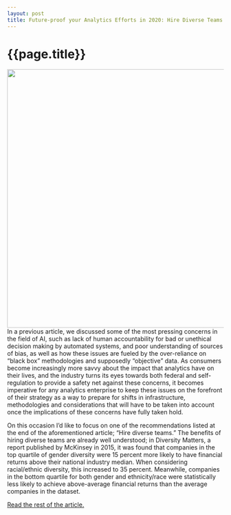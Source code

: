 ```yaml
---
layout: post
title: Future-proof your Analytics Efforts in 2020: Hire Diverse Teams
---
```

{{page.title}}
================

<center><img src="https://www.growthaccelerationpartners.com/wp-content/uploads/2020/01/Artboard-1.png" width="600px"/></center>
In a previous article, we discussed some of the most pressing concerns in the field of AI, such as lack of human accountability for bad or unethical decision making by automated systems, and poor understanding of sources of bias, as well as how these issues are fueled by the over-reliance on “black box” methodologies and supposedly “objective” data. As consumers become increasingly more savvy about the impact that analytics have on their lives, and the industry turns its eyes towards both federal and self-regulation to provide a safety net against these concerns, it becomes imperative for any analytics enterprise to keep these issues on the forefront of their strategy as a way to prepare for shifts in infrastructure, methodologies and considerations that will have to be taken into account once the implications of these concerns have fully taken hold.

On this occasion I’d like to focus on one of the recommendations listed at the end of the aforementioned article; “Hire diverse teams.” The benefits of hiring diverse teams are already well understood; in Diversity Matters, a report published by McKinsey in 2015, it was found that companies in the top quartile of gender diversity were 15 percent more likely to have financial returns above their national industry median. When considering racial/ethnic diversity, this increased to 35 percent. Meanwhile, companies in the bottom quartile for both gender and ethnicity/race were statistically less likely to achieve above-average financial returns than the average companies in the dataset.

<a href="https://www.growthaccelerationpartners.com/blog/future-proof-your-analytics-efforts-in-2020-hire-diverse-teams/">Read the rest of the article.</a>
